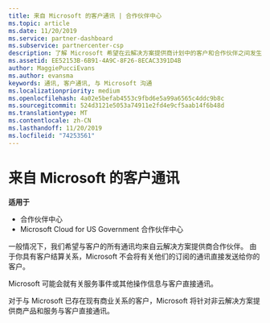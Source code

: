 ```yaml
---
title: 来自 Microsoft 的客户通讯 | 合作伙伴中心
ms.topic: article
ms.date: 11/20/2019
ms.service: partner-dashboard
ms.subservice: partnercenter-csp
description: 了解 Microsoft 希望在云解决方案提供商计划中的客户和合作伙伴之间发生客户通信的方式。
ms.assetid: EE52153B-6B91-4A9C-8F26-8ECAC3391D4B
author: MaggiePucciEvans
ms.author: evansma
keywords: 通讯, 客户通讯, 与 Microsoft 沟通
ms.localizationpriority: medium
ms.openlocfilehash: 4a02e5befab4553c9fbd6e5a99a6565c4ddc9b8c
ms.sourcegitcommit: 524d3121e5053a74911e2fd4e9cf5aab14f6b48d
ms.translationtype: MT
ms.contentlocale: zh-CN
ms.lasthandoff: 11/20/2019
ms.locfileid: "74253561"
---
```

# <a name="customer-communication-from-microsoft"></a>来自 Microsoft 的客户通讯

**适用于**

-  合作伙伴中心
-  Microsoft Cloud for US Government 合作伙伴中心


一般情况下，我们希望与客户的所有通讯均来自云解决方案提供商合作伙伴。 由于你具有客户结算关系，Microsoft 不会将有关他们的订阅的通讯直接发送给你的客户。

Microsoft 可能会就有关服务事件或其他操作信息与客户直接通讯。

对于与 Microsoft 已存在现有商业关系的客户，Microsoft 将针对非云解决方案提供商产品和服务与客户直接通讯。

 

 




